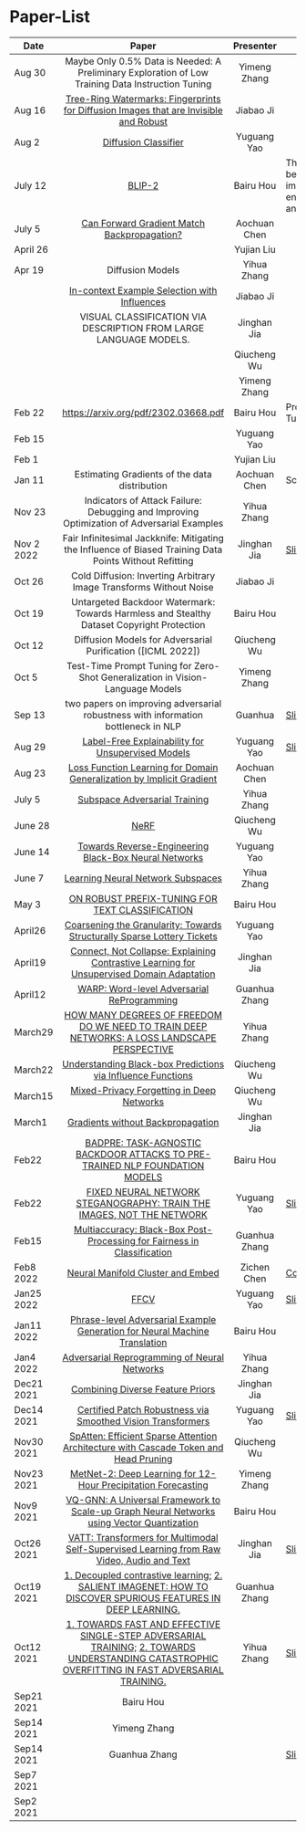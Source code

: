 # Paper-List


| Date       |                                                                                                                   Paper                                                                                                                   |   Presenter   | Note                                                                                                           |
| ---------- |:-----------------------------------------------------------------------------------------------------------------------------------------------------------------------------------------------------------------------------------------:|:-------------:| -------------------------------------------------------------------------------------------------------------- |
|      Aug 30      |               Maybe Only 0.5% Data is Needed: A Preliminary Exploration of Low Training Data Instruction Tuning                                                                                                                                                                                                                   |       Yimeng Zhang        |                                                                                                                |
| Aug 16     |                                                       [Tree-Ring Watermarks: Fingerprints for Diffusion Images that are Invisible and Robust](https://arxiv.org/pdf/2305.20030.pdf)                                                       |   Jiabao Ji   |                                                                                                                |
| Aug 2      |                                                                                       [Diffusion Classifier](https://arxiv.org/pdf/2303.16203.pdf)                                                                                        |  Yuguang Yao  |                                                                                                                |
| July 12    |                                                                                                [BLIP-2](https://arxiv.org/abs/2301.12597)                                                                                                 |   Bairu Hou   | The bridge between image encoder and an LLM                                                                    |
| July 5     |                                                                              [Can Forward Gradient Match Backpropagation?](https://arxiv.org/abs/2306.06968)                                                                              | Aochuan Chen  |                                                                                                                |
| April 26   |                                                                                                                                                                                                                                           |  Yujian Liu   |                                                                                                                |
| Apr 19     |                                                                                                             Diffusion Models                                                                                                              |  Yihua Zhang  |                                                                                                                |
|            |                                                                          [ In-context Example Selection with Influences](https://arxiv.org/pdf/2302.11042v1.pdf)                                                                          |   Jiabao Ji   |                                                                                                                |
|            |                                                                                     VISUAL CLASSIFICATION VIA DESCRIPTION FROM LARGE LANGUAGE MODELS.                                                                                     |  Jinghan Jia  |                                                                                                                |
|            |                                                                                                                                                                                                                                           |  Qiucheng Wu  |                                                                                                                |
|            |                                                                                                                                                                                                                                           | Yimeng Zhang  |                                                                                                                |
| Feb 22     |                                                                                                   https://arxiv.org/pdf/2302.03668.pdf                                                                                                    |   Bairu Hou   | Prompt Tuning                                                                                                  |
| Feb 15     |                                                                                                                                                                                                                                           |  Yuguang Yao  |                                                                                                                |
| Feb 1      |                                                                                                                                                                                                                                           |  Yujian Liu   |                                                                                                                |
| Jan 11     |                                                                                               Estimating Gradients of the data distribution                                                                                               | Aochuan Chen  | Scorebased                                                                                                     |
| Nov 23     |                                                                        Indicators of Attack Failure: Debugging and Improving Optimization of Adversarial Examples                                                                         |  Yihua Zhang  |                                                                                                                |
| Nov 2 2022 |                                                                  Fair Infinitesimal Jackknife: Mitigating the Influence of Biased Training Data Points Without Refitting                                                                  |  Jinghan Jia  | [Slides](https://docs.google.com/presentation/d/1zuEpfZI2f17AyLmwKJfCqTbg6ffhKX1Bj3Q6TXmKdK4/edit)             |
| Oct 26     |                                                                                    Cold Diffusion: Inverting Arbitrary Image Transforms Without Noise                                                                                     |   Jiabao Ji   |                                                                                                                |
| Oct 19     |                                                                         Untargeted Backdoor Watermark: Towards Harmless and Stealthy Dataset Copyright Protection                                                                         |   Bairu Hou   |                                                                                                                |
| Oct 12     |                                                                                        Diffusion Models for Adversarial Purification ([ICML 2022])                                                                                        |  Qiucheng Wu  |                                                                                                                |
| Oct 5      |                                                                              Test-Time Prompt Tuning for Zero-Shot Generalization in Vision-Language Models                                                                               | Yimeng Zhang  |                                                                                                                |
| Sep 13     |                                                                             two papers on improving adversarial robustness with information bottleneck in NLP                                                                             |    Guanhua    | [Slides](https://www.overleaf.com/read/bwhqrjzpyxhx)                                                           |
| Aug 29     |                                                              [Label-Free Explainability for Unsupervised Models](https://proceedings.mlr.press/v162/crabbe22a/crabbe22a.pdf)                                                              |  Yuguang Yao  | [Slides](https://docs.google.com/presentation/d/1HoIp4cY25KoPPjoiUBNEKpo9h73F3WA1QC9Vr6bjI88/edit?usp=sharing) |
| Aug 23     |                                                       [Loss Function Learning for Domain Generalization by Implicit Gradient](https://proceedings.mlr.press/v162/gao22b/gao22b.pdf)                                                       | Aochuan Chen  |                                                                                                                |
| July 5     |                                                                                   [Subspace Adversarial Training](https://arxiv.org/pdf/2111.12229.pdf)                                                                                   |  Yihua Zhang  |                                                                                                                |
| June 28    |                                                                                        [NeRF]( https://dl.acm.org/doi/pdf/10.1145/3503250NeRF   )                                                                                         |  Qiucheng Wu  |                                                                                                                |
| June 14    |                                                                         [Towards Reverse-Engineering Black-Box Neural Networks](https://arxiv.org/abs/1711.01768)                                                                         |  Yuguang Yao  |                                                                                                                |
| June 7     |                                                                                 [Learning Neural Network Subspaces](https://arxiv.org/pdf/2102.10472.pdf)                                                                                 |  Yihua Zhang  |                                                                                                                |
| May 3      |                                                                       [ON ROBUST PREFIX-TUNING FOR TEXT CLASSIFICATION](https://openreview.net/pdf?id=eBCmOocUejf)                                                                        |   Bairu Hou   |                                                                                                                |
| April26    |                                                                [Coarsening the Granularity: Towards Structurally Sparse Lottery Tickets](https://arxiv.org/abs/2202.04736)                                                                |  Yuguang Yao  |                                                                                                                |
| April19    |                                                    [Connect, Not Collapse: Explaining Contrastive Learning for Unsupervised Domain Adaptation](https://arxiv.org/pdf/2204.00570v1.pdf)                                                    |  Jinghan Jia  |                                                                                                                |
| April12    |                                                                            [WARP: Word-level Adversarial ReProgramming ](https://arxiv.org/pdf/2101.00121.pdf)                                                                            | Guanhua Zhang |                                                                                                                |
| March29    |                                                 [HOW MANY DEGREES OF FREEDOM DO WE NEED TO TRAIN DEEP NETWORKS: A LOSS LANDSCAPE PERSPECTIVE](https://openreview.net/pdf?id=ChMLTGRjFcU)                                                  |  Yihua Zhang  |                                                                                                                |
| March22    |                                                                    [Understanding Black-box Predictions via Influence Functions](https://arxiv.org/pdf/1703.04730.pdf)                                                                    |  Qiucheng Wu  |                                                                                                                |
| March15    |                                 [Mixed-Privacy Forgetting in Deep Networks](https://openaccess.thecvf.com/content/CVPR2021/papers/Golatkar_Mixed-Privacy_Forgetting_in_Deep_Networks_CVPR_2021_paper.pdf)                                 |  Qiucheng Wu  |                                                                                                                |
| March1     |                                                                                 [Gradients without Backpropagation](https://arxiv.org/pdf/2202.08587.pdf)                                                                                 |  Jinghan Jia  |                                                                                                                |
| Feb22      |                                                          [BADPRE: TASK-AGNOSTIC BACKDOOR ATTACKS TO PRE-TRAINED NLP FOUNDATION MODELS](https://openreview.net/pdf?id=Mng8CQ9eBW)                                                          |   Bairu Hou   |                                                                                                                |
| Feb22      |                                                           [FIXED NEURAL NETWORK STEGANOGRAPHY: TRAIN THE IMAGES, NOT THE NETWORK ](https://openreview.net/forum?id=hcMvApxGSzZ)                                                           |  Yuguang Yao  | [Slides](https://docs.google.com/presentation/d/1VFaRsOEUmXe1Fr2uXnIBrerCJUFDgI5cUNljS8vkFsU/edit?usp=sharing) |
| Feb15      |                                                               [Multiaccuracy: Black-Box Post-Processing for Fairness in Classification ](https://arxiv.org/abs/1805.12317)                                                                | Guanhua Zhang |                                                                                                                |
| Feb8 2022  |                                                                                 [Neural Manifold Cluster and Embed](https://arxiv.org/pdf/2201.10000.pdf)                                                                                 |  Zichen Chen  | [Code](https://github.com/zengyi-li/NMCE-release)                                                              |
| Jan25 2022 |                                                                                                  [FFCV](https://github.com/libffcv/ffcv)                                                                                                  |  Yuguang Yao  | [Slides](https://yuguang-yao.slides.com/yaoyugua/deck-5cb81c/fullscreen?token=y9VF9g5A)                        |
| Jan11 2022 |                                                            [Phrase-level Adversarial Example Generation for Neural Machine Translation](https://arxiv.org/pdf/2201.02009.pdf)                                                             |   Bairu Hou   |                                                                                                                |
| Jan4 2022  |                                                                             [Adversarial Reprogramming of Neural Networks](https://arxiv.org/abs/1806.11146)                                                                              |  Yihua Zhang  |                                                                                                                |
| Dec21 2021 |                                                                                   [Combining Diverse Feature Priors](https://arxiv.org/abs/2110.08220)                                                                                    |  Jinghan Jia  |                                                                                                                |
| Dec14 2021 |                                                                      [Certified Patch Robustness via Smoothed Vision Transformers](https://arxiv.org/abs/2110.07719)                                                                      |  Yuguang Yao  | [Slides](https://yuguang-yao.slides.com/yaoyugua/deck/fullscreen?token=0aiZnAQJ)                               |
| Nov30 2021 |                                                         [SpAtten: Efficient Sparse Attention Architecture with Cascade Token and Head Pruning](https://arxiv.org/abs/2012.09852)                                                          |  Qiucheng Wu  |                                                                                                                |
| Nov23 2021 |                                                                   [MetNet-2: Deep Learning for 12-Hour Precipitation Forecasting](https://arxiv.org/pdf/2111.07470.pdf)                                                                   | Yimeng Zhang  |                                                                                                                |
| Nov9 2021  |                                                     [VQ-GNN: A Universal Framework to Scale-up Graph Neural Networks using Vector Quantization](https://arxiv.org/pdf/2110.14363.pdf)                                                     |   Bairu Hou   |                                                                                                                |
| Oct26 2021 |                                                     [VATT: Transformers for Multimodal Self-Supervised Learning from Raw Video, Audio and Text](https://arxiv.org/pdf/2104.11178.pdf)                                                     |  Jinghan Jia  | [Slides](https://www.overleaf.com/project/6176f1d3cfe1a9852e70f661)                                            |
| Oct19 2021 |                        [1. Decoupled contrastive learning;](https://arxiv.org/pdf/2110.06848.pdf) [2. SALIENT IMAGENET: HOW TO DISCOVER SPURIOUS FEATURES IN DEEP LEARNING.](https://arxiv.org/pdf/2110.04301.pdf)                        | Guanhua Zhang |                                                                                                                |
| Oct12 2021 | [1. TOWARDS FAST AND EFFECTIVE SINGLE-STEP ADVERSARIAL TRAINING;](https://openreview.net/pdf?id=fRnRsdc_nR7) [2. TOWARDS UNDERSTANDING CATASTROPHIC OVERFITTING IN FAST ADVERSARIAL TRAINING.](https://openreview.net/pdf?id=lDvJM5XUyrx) |  Yihua Zhang  | [Slides](https://www.overleaf.com/read/zmtbpzfnvrcn)                                                           |
| Sep21 2021 |                                                                                                                 Bairu Hou                                                                                                                 |               |                                                                                                                |
| Sep14 2021 |                                                                                                               Yimeng Zhang                                                                                                                |               |                                                                                                                |
| Sep14 2021 |                                                                                                               Guanhua Zhang                                                                                                               |               | [Slides]( https://www.overleaf.com/read/crjssxhkkhkt)                                                          |
| Sep7 2021  |                                                                                                                                                                                                                                           |               |                                                                                                                |
| Sep2 2021  |                                                                                                                                                                                                                                           |               |                                                                                                                |
